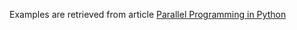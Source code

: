 Examples are retrieved from article [Parallel Programming in Python](<http://sebastianraschka.com/Articles/2014_multiprocessing_intro.html>)
